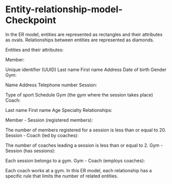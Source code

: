 # Entity-relationship-model-Checkpoint
In the ER model, entities are represented as rectangles and their attributes as ovals. Relationships between entities are represented as diamonds.

Entities and their attributes:

Member:

Unique identifier (UUID)
Last name
First name
Address
Date of birth
Gender
Gym:

Name
Address
Telephone number
Session:

Type of sport
Schedule
Gym (the gym where the session takes place)
Coach:

Last name
First name
Age
Specialty
Relationships:

Member - Session (registered members):

The number of members registered for a session is less than or equal to 20.
Session - Coach (led by coaches):

The number of coaches leading a session is less than or equal to 2.
Gym - Session (has sessions):

Each session belongs to a gym.
Gym - Coach (employs coaches):

Each coach works at a gym.
In this ER model, each relationship has a specific rule that limits the number of related entities.
